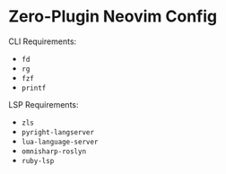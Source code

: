 # Zero-Plugin Neovim Config

CLI Requirements:
* `fd`
* `rg`
* `fzf`
* `printf`

LSP Requirements:
* `zls`
* `pyright-langserver`
* `lua-language-server`
* `omnisharp-roslyn`
* `ruby-lsp`
